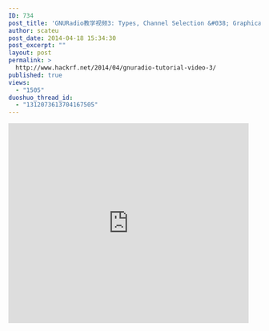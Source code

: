 ```yaml
---
ID: 734
post_title: 'GNURadio教学视频3: Types, Channel Selection &#038; Graphical Sinks'
author: scateu
post_date: 2014-04-18 15:34:30
post_excerpt: ""
layout: post
permalink: >
  http://www.hackrf.net/2014/04/gnuradio-tutorial-video-3/
published: true
views:
  - "1505"
duoshuo_thread_id:
  - "1312073613704167505"
---
```

<iframe src="http://www.tudou.com/programs/view/html5embed.action?type=0&code=ARXupbR6EYM&lcode=&resourceId=365568264_06_05_99" allowtransparency="true" scrolling="no" border="0" frameborder="0" style="width:480px;height:400px;"></iframe>